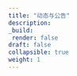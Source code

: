 ```yaml
---
title: "动态与公告"
description:
_build:
 render: false 
draft: false
collapsible: true
weight: 1
---
```

